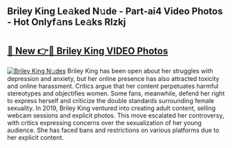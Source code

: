 ## Briley King Le𝚊ked N𝚞de - Part-ai4 Video Photos - Hot Onlyf𝚊ns Le𝚊ks Rlzkj

# <h2><a href="http://ab26636.deff.icu/?id=Briley+King">🔗 New 👉🔴 Briley King VIDEO Photos</a></h2>

[![Briley King N𝚞des](https://i.imgur.com/rIISA9y.gif)](http://ab26636.deff.icu/?id=Briley+King)
Briley King has been open about her struggles with depression and anxiety, but her online presence has also attracted toxicity and online harassment. Critics argue that her content perpetuates harmful stereotypes and objectifies women. Some fans, meanwhile, defend her right to express herself and criticize the double standards surrounding female sexuality. In 2019, Briley King ventured into creating adult content, selling webcam sessions and explicit photos. This move escalated her controversy, with critics expressing concerns over the sexualization of her young audience. She has faced bans and restrictions on various platforms due to her explicit content.
